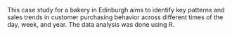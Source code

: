This case study for a bakery in Edinburgh aims to identify key patterns and sales trends in customer purchasing behavior across different times of the day, week, and year. The data analysis was done using R.
